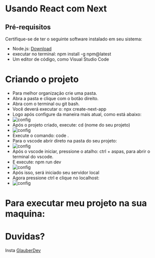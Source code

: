 # Usando React com Next

## Pré-requisitos

Certifique-se de ter o seguinte software instalado em seu sistema:

- Node.js: [Download](https://nodejs.org/)
- executar no terminal: npm install -g npm@latest
- Um editor de código, como Visual Studio Code

# Criando o projeto

- Para melhor organização crie uma pasta.
- Abra a pasta e clique com o botão direito.
- Abra com o terminal ou git bash.
- Você deverá executar o: npx create-next-app
- Logo após configure da maneira mais atual, como está abaixo:
- ![config](https://github.com/glauber2k2/FabricaDay1/blob/main/images/Imagem%20do%20WhatsApp%20de%202023-08-30%20%C3%A0(s)%2017.49.30.jpg)
- Após o projeto criado, execute: cd (nome do seu projeto)
- ![config](https://github.com/glauber2k2/FabricaDay1/blob/main/images/Imagem%20do%20WhatsApp%20de%202023-08-30%20%C3%A0(s)%2017.50.06.jpg)
- Execute o comando: code .
- Para o vscode abrir direto na pasta do seu projeto:
- ![config](https://github.com/glauber2k2/FabricaDay1/blob/main/images/Imagem%20do%20WhatsApp%20de%202023-08-30%20%C3%A0(s)%2017.50.46.jpg)
- Após o vscode iniciar, pressione o atalho: ctrl + aspas, para abrir o terminal do vscode.
- E execute: npm run dev
- ![config](https://github.com/glauber2k2/FabricaDay1/blob/main/images/Imagem%20do%20WhatsApp%20de%202023-08-30%20%C3%A0(s)%2018.00.21.jpg)
- Após isso, será iniciado seu servidor local
- Agora pressione ctrl e clique no localhost:
- ![config](https://github.com/glauber2k2/FabricaDay1/blob/main/images/Imagem%20do%20WhatsApp%20de%202023-08-30%20%C3%A0(s)%2017.55.30.jpg)

# Para executar meu projeto na sua maquina:

# Duvidas?
Insta [GlauberDev](https://www.instagram.com/devglauber/)



